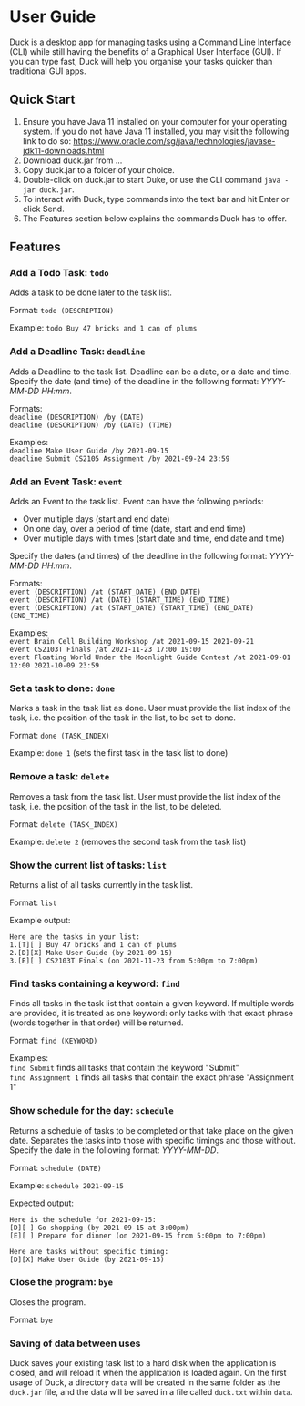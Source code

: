 # User Guide

Duck is a desktop app for managing tasks using  a Command Line Interface (CLI) while still having the benefits of a 
Graphical User Interface (GUI). If you can type fast, Duck will help you organise your tasks quicker than traditional 
GUI apps.

## Quick Start

1. Ensure you have Java 11 installed on your computer for your operating system.
   If you do not have Java 11 installed, you may visit the following link to do
   so:
   https://www.oracle.com/sg/java/technologies/javase-jdk11-downloads.html
2. Download duck.jar from ...
3. Copy duck.jar to a folder of your choice.
4. Double-click on duck.jar to start Duke, or use the CLI command `java -jar duck.jar`.
5. To interact with Duck, type commands into the text bar and hit Enter or click Send.
6. The Features section below explains the commands Duck has to offer.

## Features 

### Add a Todo Task: `todo`

Adds a task to be done later to the task list.

Format: `todo (DESCRIPTION)`  

Example: `todo Buy 47 bricks and 1 can of plums`

### Add a Deadline Task: `deadline`

Adds a Deadline to the task list. Deadline can be a date, or a date and time. Specify the date (and time) of the 
deadline in the following format: _YYYY-MM-DD HH:mm_.

Formats:\
`deadline (DESCRIPTION) /by (DATE)`\
`deadline (DESCRIPTION) /by (DATE) (TIME)`

Examples:\
`deadline Make User Guide /by 2021-09-15`\
`deadline Submit CS2105 Assignment /by 2021-09-24 23:59`

### Add an Event Task: `event`

Adds an Event to the task list. Event can have the following periods:
* Over multiple days (start and end date)
* On one day, over a period of time (date, start and end time)
* Over multiple days with times (start date and time, end date and time) 

Specify the dates (and times) of the deadline in the following format: _YYYY-MM-DD HH:mm_.

Formats:\
`event (DESCRIPTION) /at (START_DATE) (END_DATE)`\
`event (DESCRIPTION) /at (DATE) (START_TIME) (END_TIME)`\
`event (DESCRIPTION) /at (START_DATE) (START_TIME) (END_DATE) (END_TIME)`

Examples:\
`event Brain Cell Building Workshop /at 2021-09-15 2021-09-21`\
`event CS2103T Finals /at 2021-11-23 17:00 19:00`\
`event Floating World Under the Moonlight Guide Contest /at 2021-09-01 12:00 2021-10-09 23:59`

### Set a task to done: `done`

Marks a task in the task list as done. User must provide the list index of the task, i.e. the position of the task in 
the list, to be set to done.

Format: `done (TASK_INDEX)`  

Example: `done 1` (sets the first task in the task list to done)

### Remove a task: `delete`

Removes a task from the task list. User must provide the list index of the task, i.e. the position of the task in
the list, to be deleted.

Format: `delete (TASK_INDEX)`

Example: `delete 2` (removes the second task from the task list)

### Show the current list of tasks: `list`

Returns a list of all tasks currently in the task list.

Format: `list`

Example output:
````
Here are the tasks in your list:
1.[T][ ] Buy 47 bricks and 1 can of plums
2.[D][X] Make User Guide (by 2021-09-15)
3.[E][ ] CS2103T Finals (on 2021-11-23 from 5:00pm to 7:00pm)
````

### Find tasks containing a keyword: `find`

Finds all tasks in the task list that contain a given keyword. If multiple words are provided, it is treated as one 
keyword: only tasks with that exact phrase (words together in that order) will be returned.

Format: `find (KEYWORD)`

Examples:\
`find Submit` finds all tasks that contain the keyword "Submit"\
`find Assignment 1` finds all tasks that contain the exact phrase "Assignment 1"

### Show schedule for the day: `schedule`

Returns a schedule of tasks to be completed or that take place on the given date. Separates the tasks into those with 
specific timings and those without. Specify the date in the following format: _YYYY-MM-DD_.

Format: `schedule (DATE)`

Example: `schedule 2021-09-15`

Expected output:
````
Here is the schedule for 2021-09-15:
[D][ ] Go shopping (by 2021-09-15 at 3:00pm)
[E][ ] Prepare for dinner (on 2021-09-15 from 5:00pm to 7:00pm)

Here are tasks without specific timing:
[D][X] Make User Guide (by 2021-09-15)
````

### Close the program: `bye`

Closes the program.

Format: `bye`

### Saving of data between uses
Duck saves your existing task list to a hard disk when the application is closed, and will reload it when the 
application is loaded again. On the first usage of Duck, a directory `data` will be created in the same folder as the 
`duck.jar` file, and the data will be saved in a file called `duck.txt` within `data`.
